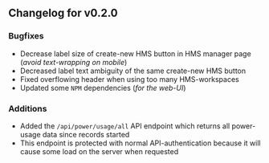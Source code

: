 ## Changelog for v0.2.0

### Bugfixes
- Decrease label size of create-new HMS button in HMS manager page (*avoid text-wrapping on mobile*)
- Decreased label text ambiguity of the same create-new HMS button
- Fixed overflowing header when using too many HMS-workspaces
- Updated some `NPM` dependencies (*for the web-UI*)

### Additions
- Added the `/api/power/usage/all` API endpoint which returns all power-usage data since records started
- This endpoint is protected with normal API-authentication because it will cause some load on the server when requested 
